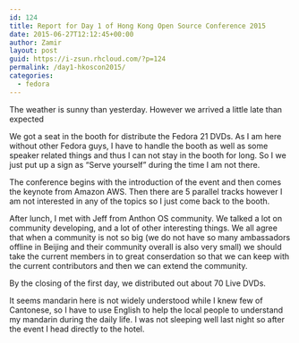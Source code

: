 ```yaml
---
id: 124
title: Report for Day 1 of Hong Kong Open Source Conference 2015
date: 2015-06-27T12:12:45+00:00
author: Zamir
layout: post
guid: https://i-zsun.rhcloud.com/?p=124
permalink: /day1-hkoscon2015/
categories:
  - fedora
---
```

The weather is sunny than yesterday. However we arrived a little late than expected
  
We got a seat in the booth for distribute the Fedora 21 DVDs. As I am here without other Fedora guys, I have to handle the booth as well as some speaker related things and thus I can not stay in the booth for long. So I we just put up a sign as &#8220;Serve yourself&#8221; during the time I am not there.
  
The conference begins with the introduction of the event and then comes the keynote from Amazon AWS. Then there are 5 parallel tracks however I am not interested in any of the topics so I just come back to the booth.
  
After lunch, I met with Jeff from Anthon OS community. We talked a lot on community developing, and a lot of other interesting things. We all agree that when a community is not so big (we do not have so many ambassadors offline in Beijing and their community overall is also very small) we should take the current members in to great conserdation so that we can keep with the current contributors and then we can extend the community.
  
By the closing of the first day, we distributed out about 70 Live DVDs.
  
It seems mandarin here is not widely understood while I knew few of Cantonese, so I have to use English to help the local people to understand my mandarin during the daily life. I was not sleeping well last night so after the event I head directly to the hotel.